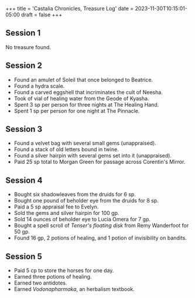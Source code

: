 +++
title = 'Castalia Chronicles, Treasure Log'
date = 2023-11-30T10:15:01-05:00
draft = false
+++

## Session 1

No treasure found.

## Session 2

- Found an amulet of Soleil that once belonged to Beatrice.
- Found a hydra scale.
- Found a carved eggshell that incriminates the cult of Neesha.
- Took of vial of healing water from the Geode of Kyasha.
- Spent 3 sp per person for three nights at The Healing Hand.
- Spent 1 sp per person for one night at The Pinnacle.

## Session 3

- Found a velvet bag with several small gems (unappraised).
- Found a stack of old letters bound in twine.
- Found a silver hairpin with several gems set into it (unappraised).
- Paid 25 sp total to Morgan Green for passage across Corentin's Mirror.

## Session 4

- Bought six shadowleaves from the druids for 6 sp.
- Bought one pound of beholder eye from the druids for 8 sp.
- Paid a 5 sp appraisal fee to Evelyn.
- Sold the gems and silver hairpin for 100 gp.
- Sold 14 ounces of beholder eye to Lucia Omera for 7 gp.
- Bought a spell scroll of *Tenser's floating disk* from Remy Wanderfoot for 50 gp.
- Found 16 gp, 2 potions of healing, and 1 potion of invisibility on bandits.

## Session 5

- Paid 5 cp to store the horses for one day.
- Earned three potions of healing.
- Earned two antidotes.
- Earned *Vodonapharmaka*, an herbalism textbook.

